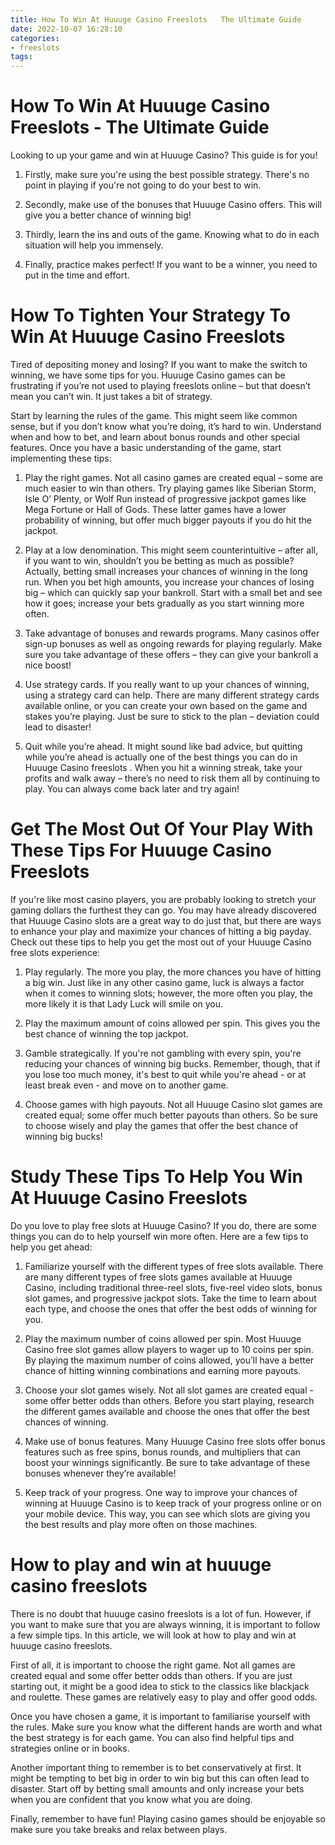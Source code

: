 ```yaml
---
title: How To Win At Huuuge Casino Freeslots   The Ultimate Guide
date: 2022-10-07 16:28:10
categories:
- freeslots
tags:
---
```



#  How To Win At Huuuge Casino Freeslots - The Ultimate Guide

Looking to up your game and win at Huuuge Casino? This guide is for you!

1. Firstly, make sure you're using the best possible strategy. There's no point in playing if you're not going to do your best to win.

2. Secondly, make use of the bonuses that Huuuge Casino offers. This will give you a better chance of winning big!

3. Thirdly, learn the ins and outs of the game. Knowing what to do in each situation will help you immensely.

4. Finally, practice makes perfect! If you want to be a winner, you need to put in the time and effort.

#  How To Tighten Your Strategy To Win At Huuuge Casino Freeslots

Tired of depositing money and losing? If you want to make the switch to winning, we have some tips for you. Huuuge Casino games can be frustrating if you’re not used to playing freeslots online – but that doesn’t mean you can’t win. It just takes a bit of strategy.

Start by learning the rules of the game. This might seem like common sense, but if you don’t know what you’re doing, it’s hard to win. Understand when and how to bet, and learn about bonus rounds and other special features. Once you have a basic understanding of the game, start implementing these tips:

1) Play the right games. Not all casino games are created equal – some are much easier to win than others. Try playing games like Siberian Storm, Isle O’ Plenty, or Wolf Run instead of progressive jackpot games like Mega Fortune or Hall of Gods. These latter games have a lower probability of winning, but offer much bigger payouts if you do hit the jackpot.

2) Play at a low denomination. This might seem counterintuitive – after all, if you want to win, shouldn’t you be betting as much as possible? Actually, betting small increases your chances of winning in the long run. When you bet high amounts, you increase your chances of losing big – which can quickly sap your bankroll. Start with a small bet and see how it goes; increase your bets gradually as you start winning more often.

3) Take advantage of bonuses and rewards programs. Many casinos offer sign-up bonuses as well as ongoing rewards for playing regularly. Make sure you take advantage of these offers – they can give your bankroll a nice boost!

4) Use strategy cards. If you really want to up your chances of winning, using a strategy card can help. There are many different strategy cards available online, or you can create your own based on the game and stakes you’re playing. Just be sure to stick to the plan – deviation could lead to disaster!

5) Quit while you’re ahead. It might sound like bad advice, but quitting while you’re ahead is actually one of the best things you can do in Huuuge Casino freeslots . When you hit a winning streak, take your profits and walk away – there’s no need to risk them all by continuing to play. You can always come back later and try again!

#  Get The Most Out Of Your Play With These Tips For Huuuge Casino Freeslots

If you're like most casino players, you are probably looking to stretch your gaming dollars the furthest they can go. You may have already discovered that Huuuge Casino slots are a great way to do just that, but there are ways to enhance your play and maximize your chances of hitting a big payday. Check out these tips to help you get the most out of your Huuuge Casino free slots experience:

1. Play regularly. The more you play, the more chances you have of hitting a big win. Just like in any other casino game, luck is always a factor when it comes to winning slots; however, the more often you play, the more likely it is that Lady Luck will smile on you.

2. Play the maximum amount of coins allowed per spin. This gives you the best chance of winning the top jackpot.

3. Gamble strategically. If you're not gambling with every spin, you're reducing your chances of winning big bucks. Remember, though, that if you lose too much money, it's best to quit while you're ahead - or at least break even - and move on to another game.

4. Choose games with high payouts. Not all Huuuge Casino slot games are created equal; some offer much better payouts than others. So be sure to choose wisely and play the games that offer the best chance of winning big bucks!

#  Study These Tips To Help You Win At Huuuge Casino Freeslots

Do you love to play free slots at Huuuge Casino? If you do, there are some things you can do to help yourself win more often. Here are a few tips to help you get ahead:

1. Familiarize yourself with the different types of free slots available. There are many different types of free slots games available at Huuuge Casino, including traditional three-reel slots, five-reel video slots, bonus slot games, and progressive jackpot slots. Take the time to learn about each type, and choose the ones that offer the best odds of winning for you.

2. Play the maximum number of coins allowed per spin. Most Huuuge Casino free slot games allow players to wager up to 10 coins per spin. By playing the maximum number of coins allowed, you’ll have a better chance of hitting winning combinations and earning more payouts.

3. Choose your slot games wisely. Not all slot games are created equal - some offer better odds than others. Before you start playing, research the different games available and choose the ones that offer the best chances of winning.

4. Make use of bonus features. Many Huuuge Casino free slots offer bonus features such as free spins, bonus rounds, and multipliers that can boost your winnings significantly. Be sure to take advantage of these bonuses whenever they’re available!

5. Keep track of your progress. One way to improve your chances of winning at Huuuge Casino is to keep track of your progress online or on your mobile device. This way, you can see which slots are giving you the best results and play more often on those machines.

#  How to play and win at huuuge casino freeslots

There is no doubt that huuuge casino freeslots is a lot of fun. However, if you want to make sure that you are always winning, it is important to follow a few simple tips. In this article, we will look at how to play and win at huuuge casino freeslots.

First of all, it is important to choose the right game. Not all games are created equal and some offer better odds than others. If you are just starting out, it might be a good idea to stick to the classics like blackjack and roulette. These games are relatively easy to play and offer good odds.

Once you have chosen a game, it is important to familiarise yourself with the rules. Make sure you know what the different hands are worth and what the best strategy is for each game. You can also find helpful tips and strategies online or in books.

Another important thing to remember is to bet conservatively at first. It might be tempting to bet big in order to win big but this can often lead to disaster. Start off by betting small amounts and only increase your bets when you are confident that you know what you are doing.

Finally, remember to have fun! Playing casino games should be enjoyable so make sure you take breaks and relax between plays.